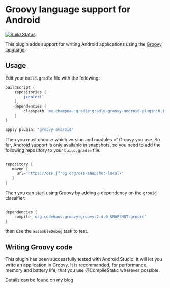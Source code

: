 Groovy language support for Android
===================================

[![Build Status](https://travis-ci.org/melix/groovy-android-gradle-plugin.svg?branch=master)](https://travis-ci.org/melix/groovy-android-gradle-plugin)

This plugin adds support for writing Android applications using the [Groovy language](http://groovy.codehaus.org).

Usage
-----

Edit your `build.gradle` file with the following:

```groovy
buildscript {
    repositories {
        jcenter()
    }
    dependencies {
        classpath 'me.champeau.gradle:gradle-groovy-android-plugin:0.1'
    }
}

apply plugin: 'groovy-android'

```

Then you must choose which version and modules of Groovy you use. So far, Android support is only available in
snapshots, so you need to add the following repository to your `build.gradle` file:

```groovy

repository {
   maven {
     url='https://oss.jfrog.org/oss-snapshot-local/'
   }
}
```

Then you can start using Groovy by adding a dependency on the `grooid` classifier:

```groovy

dependencies {
    compile 'org.codehaus.groovy:groovy:2.4.0-SNAPSHOT:grooid'
}

```

then use the `assembleDebug` task to test.

Writing Groovy code
-------------------

This plugin has been successfully tested with Android Studio. It will let you write an application in Groovy. It is
recommanded, for performance, memory and battery life, that you use @CompileStatic wherever possible.

Details can be found on my [blog](http://melix.github.io/blog/2014/06/grooid.html)


